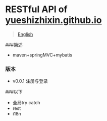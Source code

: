# RESTful API of [yueshizhixin.github.io](https://yueshizhixin.github.io)

>[English](README.en.md)

###简述
- maven+springMVC+mybatis

### 版本
- v0.0.1 注册与登录

###以下
- 全局try catch
- rest
- i18n

